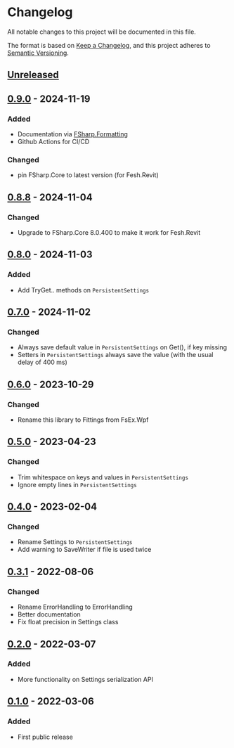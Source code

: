 # Changelog

All notable changes to this project will be documented in this file.

The format is based on [Keep a Changelog](https://keepachangelog.com/en/1.0.0/),
and this project adheres to [Semantic Versioning](https://semver.org/spec/v2.0.0.html).

## [Unreleased]

## [0.9.0] - 2024-11-19
### Added
- Documentation via [FSharp.Formatting](https://fsprojects.github.io/FSharp.Formatting/)
- Github Actions for CI/CD
### Changed
- pin FSharp.Core to latest version (for Fesh.Revit)

## [0.8.8] - 2024-11-04
### Changed
- Upgrade to FSharp.Core 8.0.400 to make it work for Fesh.Revit

## [0.8.0] - 2024-11-03
### Added
- Add TryGet.. methods on `PersistentSettings`

## [0.7.0] - 2024-11-02
### Changed
- Always save default value in `PersistentSettings` on Get(), if key missing
- Setters in `PersistentSettings` always save the value (with the usual delay of 400 ms)

## [0.6.0] - 2023-10-29
### Changed
- Rename this library to Fittings from FsEx.Wpf

## [0.5.0] - 2023-04-23
### Changed
- Trim whitespace on keys and values in `PersistentSettings`
- Ignore empty lines in `PersistentSettings`

## [0.4.0] - 2023-02-04
### Changed
- Rename Settings to `PersistentSettings`
- Add warning to SaveWriter if file is used twice

## [0.3.1] - 2022-08-06
### Changed
- Rename ErrorHandling to ErrorHandling
- Better documentation
- Fix float precision in Settings class

## [0.2.0] - 2022-03-07
### Added
- More functionality on Settings serialization API

## [0.1.0] - 2022-03-06
### Added
- First public release


[Unreleased]: https://github.com/goswinr/Fittings/compare/0.9.0...HEAD
[0.9.0]: https://github.com/goswinr/Fittings/compare/0.8.8...0.9.0
[0.8.8]: https://github.com/goswinr/Fittings/compare/0.8.0...0.8.8
[0.8.0]: https://github.com/goswinr/Fittings/compare/0.7.0...0.8.0
[0.7.0]: https://github.com/goswinr/Fittings/compare/0.6.0...0.7.0
[0.6.0]: https://github.com/goswinr/Fittings/compare/0.5.0...0.6.0
[0.5.0]: https://github.com/goswinr/Fittings/compare/0.4.0...0.5.0
[0.4.0]: https://github.com/goswinr/Fittings/compare/0.3.1...0.4.0
[0.3.1]: https://github.com/goswinr/Fittings/compare/0.2.0...0.3.1
[0.2.0]: https://github.com/goswinr/Fittings/compare/0.1.0...0.2.0
[0.1.0]: https://github.com/goswinr/Fittings/releases/tag/0.1.0

<!--
use to get tag dates:
git log --tags --simplify-by-decoration --pretty="format:%ci %d"

-->